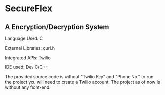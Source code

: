 # SecureFlex
## A Encryption/Decryption System

Language Used: C 

External Libraries: curl.h

Integrated APIs: Twilio 

IDE used: Dev C/C++ 

The provided source code is without "Twilio Key" and "Phone No." to run the project you will need to create a Twilio account.
The project as of now is without any front-end.

